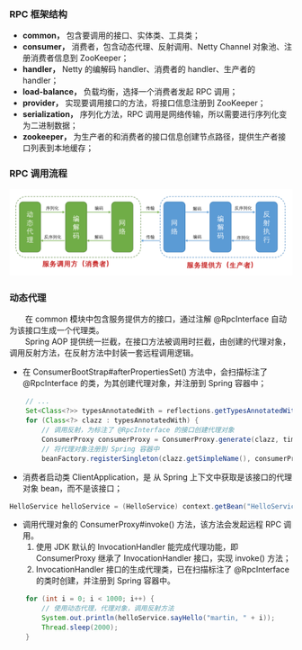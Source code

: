 ### RPC 框架结构

- **common，** 包含要调用的接口、实体类、工具类；
- **consumer，** 消费者，包含动态代理、反射调用、Netty Channel 对象池、注册消费者信息到 ZooKeeper；
- **handler，** Netty 的编解码 handler、消费者的 handler、生产者的 handler；
- **load-balance，** 负载均衡，选择一个消费者发起 RPC 调用；
- **provider，** 实现要调用接口的方法，将接口信息注册到 ZooKeeper；
- **serialization，** 序列化方法，RPC 调用是网络传输，所以需要进行序列化变为二进制数据；
- **zookeeper，** 为生产者的和消费者的接口信息创建节点路径，提供生产者接口列表到本地缓存；

### RPC 调用流程

![avatar](photo_1.png)

### 动态代理
　　在 common 模块中包含服务提供方的接口，通过注解 @RpcInterface 自动为该接口生成一个代理类。<br />
　　Spring AOP 提供统一拦截，在接口方法被调用时拦截，由创建的代理对象，调用反射方法，在反射方法中封装一套远程调用逻辑。

- 在 ConsumerBootStrap#afterPropertiesSet() 方法中，会扫描标注了 @RpcInterface 的类，为其创建代理对象，并注册到 Spring 容器中；

```java
    // ... 
    Set<Class<?>> typesAnnotatedWith = reflections.getTypesAnnotatedWith(RpcInterface.class);
    for (Class<?> clazz : typesAnnotatedWith) {
        // 调用反射，为标注了 @RpcInterface 的接口创建代理对象
        ConsumerProxy consumerProxy = ConsumerProxy.generate(clazz, timeout, loadBalanceStrategy);
        // 将代理对象注册到 Spring 容器中
        beanFactory.registerSingleton(clazz.getSimpleName(), consumerProxy.getProxy(clazz));
```

- 消费者启动类 ClientApplication，是 从 Spring 上下文中获取是该接口的代理对象 bean，而不是该接口；
```java
HelloService helloService = (HelloService) context.getBean("HelloService");
```

- 调用代理对象的 ConsumerProxy#invoke() 方法，该方法会发起远程 RPC 调用。
    1. 使用 JDK 默认的 InvocationHandler 能完成代理功能，即 ConsumerProxy 继承了 InvocationHandler 接口，实现 invoke() 方法；
    2. InvocationHandler 接口的生成代理类，已在扫描标注了 @RpcInterface 的类时创建，并注册到 Spring 容器中。

```java
    for (int i = 0; i < 1000; i++) {
        // 使用动态代理，代理对象，调用反射方法
        System.out.println(helloService.sayHello("martin, " + i));
        Thread.sleep(2000);
    }
```





